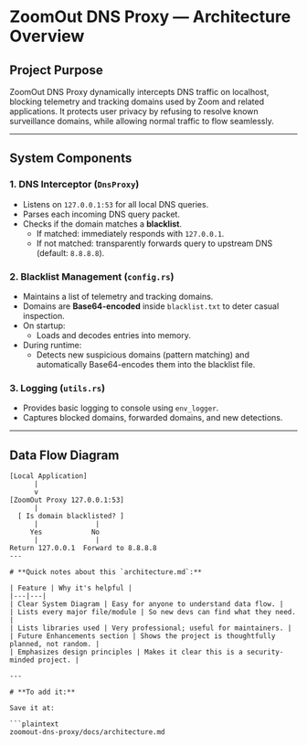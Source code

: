 # ZoomOut DNS Proxy — Architecture Overview

## Project Purpose

ZoomOut DNS Proxy dynamically intercepts DNS traffic on localhost, blocking telemetry and tracking domains used by Zoom and related applications. It protects user privacy by refusing to resolve known surveillance domains, while allowing normal traffic to flow seamlessly.

---

## System Components

### 1. DNS Interceptor (`DnsProxy`)
- Listens on `127.0.0.1:53` for all local DNS queries.
- Parses each incoming DNS query packet.
- Checks if the domain matches a **blacklist**.
  - If matched: immediately responds with `127.0.0.1`.
  - If not matched: transparently forwards query to upstream DNS (default: `8.8.8.8`).

### 2. Blacklist Management (`config.rs`)
- Maintains a list of telemetry and tracking domains.
- Domains are **Base64-encoded** inside `blacklist.txt` to deter casual inspection.
- On startup:
  - Loads and decodes entries into memory.
- During runtime:
  - Detects new suspicious domains (pattern matching) and automatically Base64-encodes them into the blacklist file.

### 3. Logging (`utils.rs`)
- Provides basic logging to console using `env_logger`.
- Captures blocked domains, forwarded domains, and new detections.

---

## Data Flow Diagram

```plaintext
[Local Application]
      |
      v
[ZoomOut Proxy 127.0.0.1:53]
      |
  [ Is domain blacklisted? ]
      |              |
     Yes            No
      |              |
Return 127.0.0.1  Forward to 8.8.8.8
---

# **Quick notes about this `architecture.md`:**

| Feature | Why it's helpful |
|---|---|
| Clear System Diagram | Easy for anyone to understand data flow. |
| Lists every major file/module | So new devs can find what they need. |
| Lists libraries used | Very professional; useful for maintainers. |
| Future Enhancements section | Shows the project is thoughtfully planned, not random. |
| Emphasizes design principles | Makes it clear this is a security-minded project. |

---

# **To add it:**

Save it at:

```plaintext
zoomout-dns-proxy/docs/architecture.md
